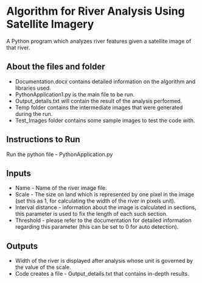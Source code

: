 # Algorithm for River Analysis Using Satellite Imagery
A Python program which analyzes river features given a satellite image of that river.


## About the files and folder
- Documentation.docx contains detailed information on the algorithm and libraries used.
- PythonApplication1.py is the main file to be run.
- Output_details.txt will contain the result of the analysis performed.
- Temp folder contains the intermediate images that were generated during the run.
- Test_Images folder contains some sample images to test the code with.

## Instructions to Run
Run the python file - PythonApplication.py

## Inputs
- Name - Name of the river image file.
- Scale - The size on land which is represented by one pixel in the image (set this as 1, for calculating the width of the river in pixels unit).
- Interval distance - information about the image is calculated in sections, this parameter is used to fix the length of each such section.
- Threshold - please refer to the documentation for detailed information regarding this parameter (this can be set to 0 for auto detection).

## Outputs
- Width of the river is displayed after analysis whose unit is governed by the value of the scale.
- Code creates a file - Output_details.txt that contains in-depth results.
